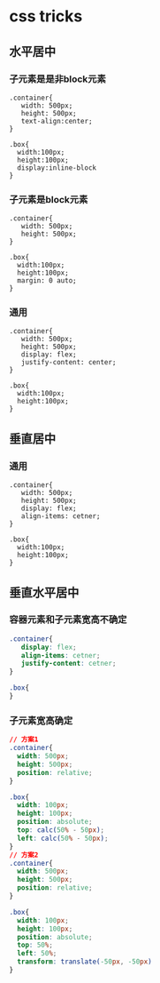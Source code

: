 # css tricks  

## 水平居中  

### 子元素是是非block元素

```css{4,10}
.container{
   width: 500px;
   height: 500px;
   text-align:center;
}

.box{
  width:100px;
  height:100px;
  display:inline-block
}
```

### 子元素是block元素  

```css{9}
.container{
   width: 500px;
   height: 500px;
}

.box{
  width:100px;
  height:100px;
  margin: 0 auto;
}
```

### 通用  

```css{4,5}
.container{
   width: 500px;
   height: 500px;
   display: flex;
   justify-content: center;
}

.box{
  width:100px;
  height:100px;
}
```

## 垂直居中  

### 通用  

```css{4,5}
.container{
   width: 500px;
   height: 500px;
   display: flex;
   align-items: cetner;
}

.box{
  width:100px;
  height:100px;
}
```

## 垂直水平居中  

### 容器元素和子元素宽高不确定  

```css {4,5}
.container{
   display: flex;
   align-items: cetner;
   justify-content: cetner;
}

.box{
}

```

### 子元素宽高确定  

```css {}
// 方案1
.container{
  width: 500px;
  height: 500px;
  position: relative;
}

.box{
  width: 100px;
  height: 100px;
  position: absolute;
  top: calc(50% - 50px);
  left: calc(50% - 50px);
}
// 方案2
.container{
  width: 500px;
  height: 500px;
  position: relative;
}

.box{
  width: 100px;
  height: 100px;
  position: absolute;
  top: 50%;
  left: 50%;
  transform: translate(-50px, -50px)
}
```
